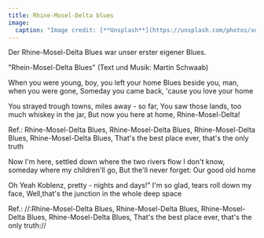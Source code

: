```yaml
---
title: Rhine-Mosel-Delta blues
image:
  caption: "Image credit: [**Unsplash**](https://unsplash.com/photos/xdX0nOHsrGc)"
---
```


Der Rhine-Mosel-Delta Blues war unser erster eigener Blues.

<!--more-->

"Rhein-Mosel-Delta Blues" (Text und Musik: Martin Schwaab)

When you were young, boy, you left your home
Blues beside you, man, when you were gone,
Someday you came back, 'cause you love your home

You strayed trough towns, miles away - so far,
You saw those lands, too much whiskey in the jar,
But now you here at home, Rhine-Mosel-Delta!

Ref.:
Rhine-Mosel-Delta Blues, Rhine-Mosel-Delta Blues,
Rhine-Mosel-Delta Blues, Rhine-Mosel-Delta Blues,
That's the best place ever, that's the only truth

Now I'm here, settled down where the two rivers flow
I don't know, someday where my children'll go,
But the'll never forget: Our good old home

Oh Yeah Koblenz, pretty - nights and days!"
I'm so glad, tears roll down my face,
Well,that's the junction in the whole deep space

Ref.:
//:Rhine-Mosel-Delta Blues, Rhine-Mosel-Delta Blues,
Rhine-Mosel-Delta Blues, Rhine-Mosel-Delta Blues,
That's the best place ever, that's the only truth://
